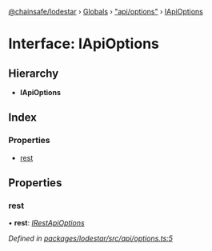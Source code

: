 [@chainsafe/lodestar](../README.md) › [Globals](../globals.md) › ["api/options"](../modules/_api_options_.md) › [IApiOptions](_api_options_.iapioptions.md)

# Interface: IApiOptions

## Hierarchy

* **IApiOptions**

## Index

### Properties

* [rest](_api_options_.iapioptions.md#rest)

## Properties

###  rest

• **rest**: *[IRestApiOptions](_api_rest_options_.irestapioptions.md)*

*Defined in [packages/lodestar/src/api/options.ts:5](https://github.com/ChainSafe/lodestar/blob/663f5df9e/packages/lodestar/src/api/options.ts#L5)*
